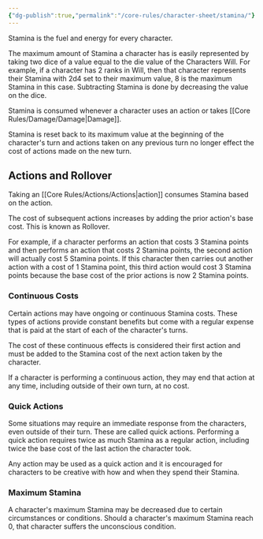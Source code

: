 ```yaml
---
{"dg-publish":true,"permalink":"/core-rules/character-sheet/stamina/"}
---
```


Stamina is the fuel and energy for every character. 

The maximum amount of Stamina a character has is easily represented by taking two dice of a value equal to the die value of the Characters Will. 
For example, if a character has 2 ranks in Will, then that character represents their Stamina with 2d4 set to their maximum value, 8 is the maximum Stamina in this case. Subtracting Stamina is done by decreasing the value on the dice.

Stamina is consumed whenever a character uses an action or takes [[Core Rules/Damage/Damage\|Damage]].

Stamina is reset back to its maximum value at the beginning of the character's turn and actions taken on any previous turn no longer effect the cost of actions made on the new turn.

## Actions and Rollover
Taking an [[Core Rules/Actions/Actions\|action]] consumes Stamina based on the action. 

The cost of subsequent actions increases by adding the prior action's base cost. This is known as Rollover.

For example, if a character performs an action that costs 3 Stamina points and then performs an action that costs 2 Stamina points, the second action will actually cost 5 Stamina points. 
If this character then carries out another action with a cost of 1 Stamina point, this third action would cost 3 Stamina points because the base cost of the prior actions is now 2 Stamina points.

### Continuous Costs
Certain actions may have ongoing or continuous Stamina costs. These types of actions provide constant benefits but come with a regular expense that is paid at the start of each of the character's turns.

The cost of these continuous effects is considered their first action and must be added to the Stamina cost of the next action taken by the character.

If a character is performing a continuous action, they may end that action at any time, including outside of their own turn, at no cost.

### Quick Actions
Some situations may require an immediate response from the characters, even outside of their turn. These are called quick actions. Performing a quick action requires twice as much Stamina as a regular action, including twice the base cost of the last action the character took.

Any action may be used as a quick action and it is encouraged for characters to be creative with how and when they spend their Stamina.

### Maximum Stamina
A character's maximum Stamina may be decreased due to certain circumstances or conditions. Should a character's maximum Stamina reach 0, that character suffers the unconscious condition.